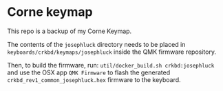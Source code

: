 # Corne keymap

This repo is a backup of my Corne Keymap.

The contents of the `josephluck` directory needs to be placed in `keyboards/crkbd/keymaps/josephluck` inside the QMK firmware repository.

Then, to build the firmware, run: `util/docker_build.sh crkbd:josephluck` and use the OSX app `QMK Firmware` to flash the generated `crkbd_rev1_common_josephluck.hex` firmware to the keyboard.
